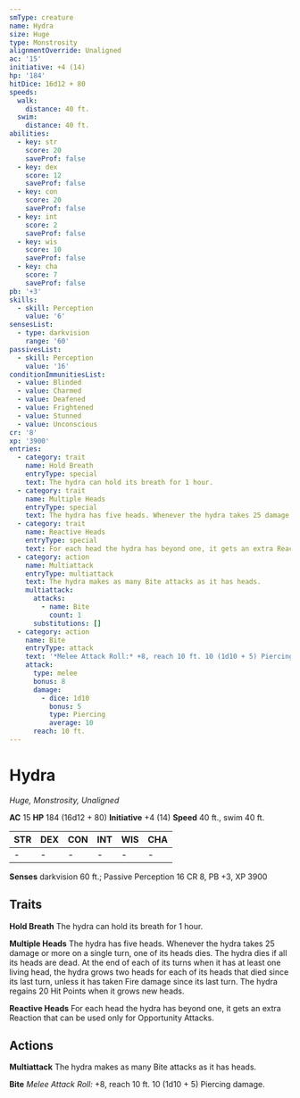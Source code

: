 ```yaml
---
smType: creature
name: Hydra
size: Huge
type: Monstrosity
alignmentOverride: Unaligned
ac: '15'
initiative: +4 (14)
hp: '184'
hitDice: 16d12 + 80
speeds:
  walk:
    distance: 40 ft.
  swim:
    distance: 40 ft.
abilities:
  - key: str
    score: 20
    saveProf: false
  - key: dex
    score: 12
    saveProf: false
  - key: con
    score: 20
    saveProf: false
  - key: int
    score: 2
    saveProf: false
  - key: wis
    score: 10
    saveProf: false
  - key: cha
    score: 7
    saveProf: false
pb: '+3'
skills:
  - skill: Perception
    value: '6'
sensesList:
  - type: darkvision
    range: '60'
passivesList:
  - skill: Perception
    value: '16'
conditionImmunitiesList:
  - value: Blinded
  - value: Charmed
  - value: Deafened
  - value: Frightened
  - value: Stunned
  - value: Unconscious
cr: '8'
xp: '3900'
entries:
  - category: trait
    name: Hold Breath
    entryType: special
    text: The hydra can hold its breath for 1 hour.
  - category: trait
    name: Multiple Heads
    entryType: special
    text: The hydra has five heads. Whenever the hydra takes 25 damage or more on a single turn, one of its heads dies. The hydra dies if all its heads are dead. At the end of each of its turns when it has at least one living head, the hydra grows two heads for each of its heads that died since its last turn, unless it has taken Fire damage since its last turn. The hydra regains 20 Hit Points when it grows new heads.
  - category: trait
    name: Reactive Heads
    entryType: special
    text: For each head the hydra has beyond one, it gets an extra Reaction that can be used only for Opportunity Attacks.
  - category: action
    name: Multiattack
    entryType: multiattack
    text: The hydra makes as many Bite attacks as it has heads.
    multiattack:
      attacks:
        - name: Bite
          count: 1
      substitutions: []
  - category: action
    name: Bite
    entryType: attack
    text: '*Melee Attack Roll:* +8, reach 10 ft. 10 (1d10 + 5) Piercing damage.'
    attack:
      type: melee
      bonus: 8
      damage:
        - dice: 1d10
          bonus: 5
          type: Piercing
          average: 10
      reach: 10 ft.
---
```


# Hydra
*Huge, Monstrosity, Unaligned*

**AC** 15
**HP** 184 (16d12 + 80)
**Initiative** +4 (14)
**Speed** 40 ft., swim 40 ft.

| STR | DEX | CON | INT | WIS | CHA |
| --- | --- | --- | --- | --- | --- |
| - | - | - | - | - | - |

**Senses** darkvision 60 ft.; Passive Perception 16
CR 8, PB +3, XP 3900

## Traits

**Hold Breath**
The hydra can hold its breath for 1 hour.

**Multiple Heads**
The hydra has five heads. Whenever the hydra takes 25 damage or more on a single turn, one of its heads dies. The hydra dies if all its heads are dead. At the end of each of its turns when it has at least one living head, the hydra grows two heads for each of its heads that died since its last turn, unless it has taken Fire damage since its last turn. The hydra regains 20 Hit Points when it grows new heads.

**Reactive Heads**
For each head the hydra has beyond one, it gets an extra Reaction that can be used only for Opportunity Attacks.

## Actions

**Multiattack**
The hydra makes as many Bite attacks as it has heads.

**Bite**
*Melee Attack Roll:* +8, reach 10 ft. 10 (1d10 + 5) Piercing damage.
